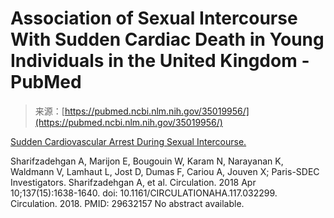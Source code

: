<!--yml
category: 未分类
date: 2024-05-29 12:50:30
-->

# Association of Sexual Intercourse With Sudden Cardiac Death in Young Individuals in the United Kingdom - PubMed

> 来源：[https://pubmed.ncbi.nlm.nih.gov/35019956/](https://pubmed.ncbi.nlm.nih.gov/35019956/)

[Sudden Cardiovascular Arrest During Sexual Intercourse.](/29632157/)

Sharifzadehgan A, Marijon E, Bougouin W, Karam N, Narayanan K, Waldmann V, Lamhaut L, Jost D, Dumas F, Cariou A, Jouven X; Paris-SDEC Investigators. Sharifzadehgan A, et al. Circulation. 2018 Apr 10;137(15):1638-1640\. doi: 10.1161/CIRCULATIONAHA.117.032299. Circulation. 2018. PMID: 29632157 No abstract available.